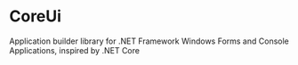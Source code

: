 # CoreUi
Application builder library for .NET Framework Windows Forms and Console Applications, inspired by .NET Core 
